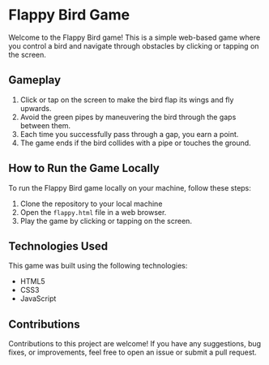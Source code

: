 # Flappy Bird Game

Welcome to the Flappy Bird game! This is a simple web-based game where you control a bird and navigate through obstacles by clicking or tapping on the screen.

## Gameplay

1. Click or tap on the screen to make the bird flap its wings and fly upwards.
2. Avoid the green pipes by maneuvering the bird through the gaps between them.
3. Each time you successfully pass through a gap, you earn a point.
4. The game ends if the bird collides with a pipe or touches the ground.

## How to Run the Game Locally

To run the Flappy Bird game locally on your machine, follow these steps:

1. Clone the repository to your local machine
2. Open the `flappy.html` file in a web browser.
3. Play the game by clicking or tapping on the screen.

## Technologies Used

This game was built using the following technologies:

- HTML5
- CSS3
- JavaScript


## Contributions

Contributions to this project are welcome! If you have any suggestions, bug fixes, or improvements, feel free to open an issue or submit a pull request.

